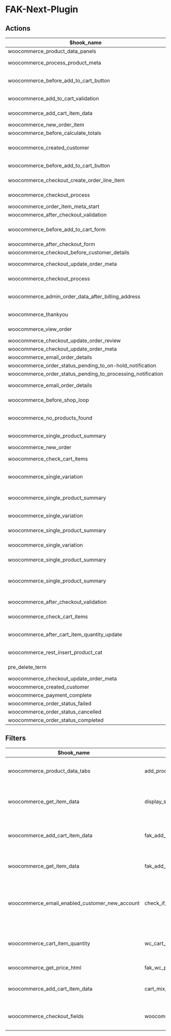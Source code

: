 # FAK-Next-Plugin

## Actions

| $hook_name  | $callback |                         description                         |
| ----------- | --------- | ----------------------------------------------------------- |
| woocommerce_product_data_panels | add_tab_fields | - |
| woocommerce_process_product_meta | save_options | save selected mix and match or optional products to meta data |
| woocommerce_before_add_to_cart_button | display_options_on_product_page | render product mix and match or optional products from backoffice (if exists) |
| woocommerce_add_to_cart_validation | validate_selected_options | validate selected options (mix and match / optional) |
| woocommerce_add_cart_item_data | save_selected_options | save selected options (mix and match/ optional in cart meta data) |
| woocommerce_new_order_item | display_selected_options_with_order_info | - |
| woocommerce_before_calculate_totals | add_option_price_on_checkout | - |
| woocommerce_created_customer | backoffice_user_pass | set user password from backoffice if exists (migration functionality) |
| woocommerce_before_add_to_cart_button | fak_external_comment_field | render comment form on WC single product page |
| woocommerce_checkout_create_order_line_item | fak_add_custom_order_line_item_meta | add comment (if exists) to order meta data |
| woocommerce_checkout_process | wc_minimum_order_amount | check if order sum >= 1 € (by default) |
| woocommerce_order_item_meta_start | thank_page_show_variables | show variable || mix and match products on order thank page |
| woocommerce_after_checkout_validation | woocommerce_after_checkout_validation_update | - |
| woocommerce_before_add_to_cart_form | fak_before_add_to_cart_form | render variations or accessories products on WC single product page if enabled options |
| woocommerce_after_checkout_form | fak_oddt_datepicker_js | wp_enqueue_script datepicker.js |
| woocommerce_checkout_before_customer_details | fak_oddt_echo_fields | render delivery date time fields |
| woocommerce_checkout_update_order_meta | fak_oddt_save_meta | save selected date/time to order meata data |
| woocommerce_checkout_process | fak_oddt_validate | validate selected date/time values |
| woocommerce_admin_order_data_after_billing_address | fak_oddt_display_admin_order_meta | show selected date/time values in admin page after billing address |
| woocommerce_thankyou | fak_oddt_view_order_and_thankyou_page | show selected date/time values on thankyou page |
| woocommerce_view_order | fak_oddt_view_order_and_thankyou_page | show selected date/time values on view order page |
| woocommerce_checkout_update_order_review | fak_oddt_woocommerce_checkout_update_order_review | just update WC session |
| woocommerce_checkout_update_order_meta | woocommerce_checkout_update_order_meta_order_number | order number from backoffice |
| woocommerce_email_order_details | woocommerce_email_order_details_order_number | show backoffice order number |
| woocommerce_order_status_pending_to_on-hold_notification | set_fak_order_number | backoffice ON |
| woocommerce_order_status_pending_to_processing_notification | set_fak_order_number | backoffice ON |
| woocommerce_email_order_details | woocommerce_email_order_details_show_oddt_info | show order delivery date time in email |
| woocommerce_before_shop_loop | oddt_render_filters_form | render order delivery date time filter form |
| woocommerce_no_products_found | oddt_no_products_found | call woocommerce_before_shop_loop action |
| woocommerce_single_product_summary | replace_single_add_to_cart_button | check if product allow after filters (only if filters selected) |
| woocommerce_new_order | unset_session | just refresh session |
| woocommerce_check_cart_items | checkout_processing_time_message | product unavaliable after filters (show message) |
| woocommerce_single_variation | custom_product_button | replace add to cart button (only if product unavaliable after ODDt filters) |
| woocommerce_single_product_summary | custom_product_button | replace add to cart button (only if product unavaliable after ODDt filters) |
| woocommerce_single_variation | hurry_up_message | show hurry up message (only if use stock system) |
| woocommerce_single_product_summary | hurry_up_message | show hurry up message (only if use stock system) |
| woocommerce_single_variation | out_of_stock_message | show out of stock message (only if use stock system) |
| woocommerce_single_product_summary | out_of_stock_message | show out of stock message (only if use stock system) |
| woocommerce_single_product_summary | single_product_summary_validate | only if stock system is enabled: validate product, required subproducts, mix and match and variables subproducts |
| woocommerce_after_checkout_validation | checkout_stock_validation | stock system: validate all products in cart backend part |
| woocommerce_check_cart_items | checkout_stock_validation_view | stock system: validate all products in cart frontend part |
| woocommerce_after_cart_item_quantity_update | update_options_cart_item_data | stock system: revalidate all products in cart after change quantity products |
| woocommerce_rest_insert_product_cat | on_save_termmeta | update _category_last_update term meta |
| pre_delete_term | update_products_status | set products to draft if they have only 1 category and we deled it |
| woocommerce_checkout_update_order_meta | action_woocommerce_new_order | send order to strapi |
| woocommerce_created_customer | action_woocommerce_created_customer | send order to strapi |
| woocommerce_payment_complete | action_payment_complete | send order to strapi |
| woocommerce_order_status_failed | action_order_status_cancelled | send order to strapi |
| woocommerce_order_status_cancelled | action_order_status_cancelled | send order to strapi |
| woocommerce_order_status_completed | action_order_status_completed | send order to strapi |

## Filters

| $hook_name  | $callback |                          description                         |
| ----------- | --------- | ------------------------------------------------------------ |
| woocommerce_product_data_tabs | add_product_tab | add new tab "custom options" |
| woocommerce_get_item_data | display_selected_options_on_checkout | render selecte options on checkout page |
| woocommerce_add_cart_item_data | fak_add_item_data | add value from comment form to cart item data |
| woocommerce_get_item_data | fak_add_item_meta | display information as meta on cart page |
| woocommerce_email_enabled_customer_new_account | check_if_need_send_email | not send email customers from backoffice after migration |
| woocommerce_cart_item_quantity | wc_cart_item_quantity | set product quantity from product meta data |
| woocommerce_get_price_html | fak_wc_price_per_piece | per piece text in price |
| woocommerce_add_cart_item_data | cart_mix_and_match_item | split mix and match products in cart |
| woocommerce_checkout_fields | woocommerce_checkout_fields_update | just add class to billing fields |